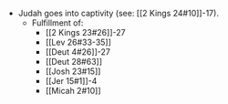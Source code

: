 - Judah goes into captivity (see: [[2 Kings 24#10]]-17).
	- Fulfillment of:
		- [[2 Kings 23#26]]-27
		- [[Lev 26#33-35]]
		- [[Deut 4#26]]-27
		- [[Deut 28#63]]
		- [[Josh 23#15]]
		- [[Jer 15#1]]-4
		- [[Micah 2#10]]


